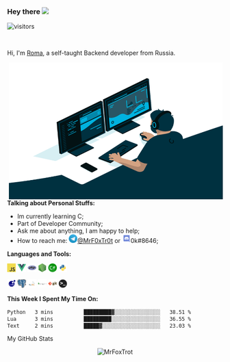 ### Hey there <img src="https://media.giphy.com/media/hvRJCLFzcasrR4ia7z/giphy.gif" width="25px">

![visitors](https://visitor-badge.glitch.me/badge?page_id=mrfoxtrot.mrfoxtrot)

<br />

Hi, I'm [Roma](https://t.me/MrF0xTr0t), a self-taught Backend developer from Russia.

<img align="right" alt="GIF" src="https://raw.githubusercontent.com/MrFoxTrot/MrFoxTrot/master/code.gif" width="500" height="320" />

**Talking about Personal Stuffs:**

-  Im currently learning C;
-  Part of Developer Community;
-  Ask me about anything, I am happy to help;
-  How to reach me: <img height="20" src="https://raw.githubusercontent.com/github/explore/80688e429a7d4ef2fca1e82350fe8e3517d3494d/topics/telegram/telegram.png" alt="Telegram: " />[@MrF0xTr0t](https://t.me/MrF0xTr0t) or <img height="20"  src="https://raw.githubusercontent.com/github/explore/80688e429a7d4ef2fca1e82350fe8e3517d3494d/topics/discord/discord.png" alt="Discord: " />0k#8646;

**Languages and Tools:**

<code><img height="20" src="https://raw.githubusercontent.com/github/explore/80688e429a7d4ef2fca1e82350fe8e3517d3494d/topics/javascript/javascript.png"></code>
<code><img height="20" src="https://raw.githubusercontent.com/github/explore/80688e429a7d4ef2fca1e82350fe8e3517d3494d/topics/vue/vue.png"></code>
<code><img height="20" src="https://raw.githubusercontent.com/github/explore/80688e429a7d4ef2fca1e82350fe8e3517d3494d/topics/php/php.png"></code>
<code><img height="20" src="https://raw.githubusercontent.com/github/explore/80688e429a7d4ef2fca1e82350fe8e3517d3494d/topics/nodejs/nodejs.png"></code>
<code><img height="20" src="https://raw.githubusercontent.com/github/explore/80688e429a7d4ef2fca1e82350fe8e3517d3494d/topics/csharp/csharp.png"></code>
<code><img height="20" src="https://raw.githubusercontent.com/github/explore/80688e429a7d4ef2fca1e82350fe8e3517d3494d/topics/python/python.png"></code>

<code><img height="20" src="https://raw.githubusercontent.com/github/explore/80688e429a7d4ef2fca1e82350fe8e3517d3494d/topics/lua/lua.png"></code>
<code><img height="20" src="https://raw.githubusercontent.com/github/explore/80688e429a7d4ef2fca1e82350fe8e3517d3494d/topics/postgresql/postgresql.png"></code>
<code><img height="20" src="https://raw.githubusercontent.com/github/explore/80688e429a7d4ef2fca1e82350fe8e3517d3494d/topics/mysql/mysql.png"></code>
<code><img height="20" src="https://raw.githubusercontent.com/github/explore/80688e429a7d4ef2fca1e82350fe8e3517d3494d/topics/mongodb/mongodb.png"></code>
<code><img height="20" src="https://raw.githubusercontent.com/github/explore/80688e429a7d4ef2fca1e82350fe8e3517d3494d/topics/git/git.png"></code>
<code><img height="20" src="https://raw.githubusercontent.com/github/explore/80688e429a7d4ef2fca1e82350fe8e3517d3494d/topics/terminal/terminal.png"></code>

 **This Week I Spent My Time On:**
<!--START_SECTION:waka-->
```text
Python   3 mins          █████████▓░░░░░░░░░░░░░░░   38.51 % 
Lua      3 mins          █████████░░░░░░░░░░░░░░░░   36.55 % 
Text     2 mins          █████▓░░░░░░░░░░░░░░░░░░░   23.03 % 
```
<!--END_SECTION:waka-->

 My GitHub Stats

<p align="center"><img src="https://github-readme-stats.vercel.app/api?username=MrFoxTrot&count_private=true&show_icons=true&theme=synthwave" alt="MrFoxTrot" />